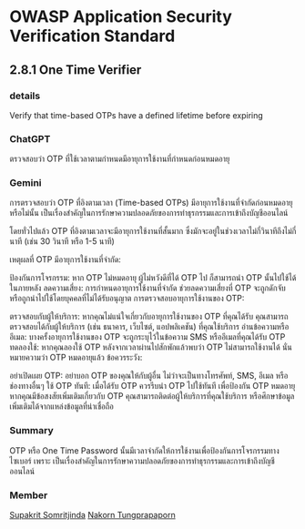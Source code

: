 # OWASP Application Security Verification Standard

## 2.8.1 One Time Verifier

### details

Verify that time-based OTPs have a defined lifetime before expiring

### ChatGPT

ตรวจสอบว่า OTP ที่ใช้เวลาตามกำหนดมีอายุการใช้งานที่กำหนดก่อนหมดอายุ

### Gemini

การตรวจสอบว่า OTP ที่อิงตามเวลา (Time-based OTPs) มีอายุการใช้งานที่จำกัดก่อนหมดอายุหรือไม่นั้น เป็นเรื่องสำคัญในการรักษาความปลอดภัยของการทำธุรกรรมและการเข้าถึงบัญชีออนไลน์

โดยทั่วไปแล้ว OTP ที่อิงตามเวลาจะมีอายุการใช้งานที่สั้นมาก ซึ่งมักจะอยู่ในช่วงเวลาไม่กี่วินาทีถึงไม่กี่นาที (เช่น 30 วินาที หรือ 1-5 นาที)

เหตุผลที่ OTP มีอายุการใช้งานที่จำกัด:

ป้องกันการโจรกรรม: หาก OTP ไม่หมดอายุ ผู้ไม่หวังดีที่ได้ OTP ไป ก็สามารถนำ OTP นั้นไปใช้ได้ในภายหลัง
ลดความเสี่ยง: การกำหนดอายุการใช้งานที่จำกัด ช่วยลดความเสี่ยงที่ OTP จะถูกดักจับ หรือถูกนำไปใช้โดยบุคคลที่ไม่ได้รับอนุญาต
การตรวจสอบอายุการใช้งานของ OTP:

ตรวจสอบกับผู้ให้บริการ: หากคุณไม่แน่ใจเกี่ยวกับอายุการใช้งานของ OTP ที่คุณได้รับ คุณสามารถตรวจสอบได้กับผู้ให้บริการ (เช่น ธนาคาร, เว็บไซต์, แอปพลิเคชัน) ที่คุณใช้บริการ
อ่านข้อความหรืออีเมล: บางครั้งอายุการใช้งานของ OTP จะถูกระบุไว้ในข้อความ SMS หรืออีเมลที่คุณได้รับ OTP
ทดลองใช้: หากคุณลองใช้ OTP หลังจากเวลาผ่านไปสักพักแล้วพบว่า OTP ไม่สามารถใช้งานได้ นั่นหมายความว่า OTP หมดอายุแล้ว
ข้อควรระวัง:

อย่าเปิดเผย OTP: อย่าบอก OTP ของคุณให้กับผู้อื่น ไม่ว่าจะเป็นทางโทรศัพท์, SMS, อีเมล หรือช่องทางอื่นๆ
ใช้ OTP ทันที: เมื่อได้รับ OTP ควรรีบนำ OTP ไปใช้ทันที เพื่อป้องกัน OTP หมดอายุ
หากคุณมีข้อสงสัยเพิ่มเติมเกี่ยวกับ OTP คุณสามารถติดต่อผู้ให้บริการที่คุณใช้บริการ หรือศึกษาข้อมูลเพิ่มเติมได้จากแหล่งข้อมูลที่น่าเชื่อถือ

### Summary

OTP หรือ One Time Password นั้นมีเวลาจำกัดให้การใช้งานเพื่อป้องกันการโจรกรรมทางไซเบอร์ 
เพราะ เป็นเรื่องสำคัญในการรักษาความปลอดภัยของการทำธุรกรรมและการเข้าถึงบัญชีออนไลน์

### Member

[Supakrit Somritjinda](https://jekoflash.github.io/security-requirement)
[Nakorn Tungprapaporn](https://taedate.github.io/boardgame)
